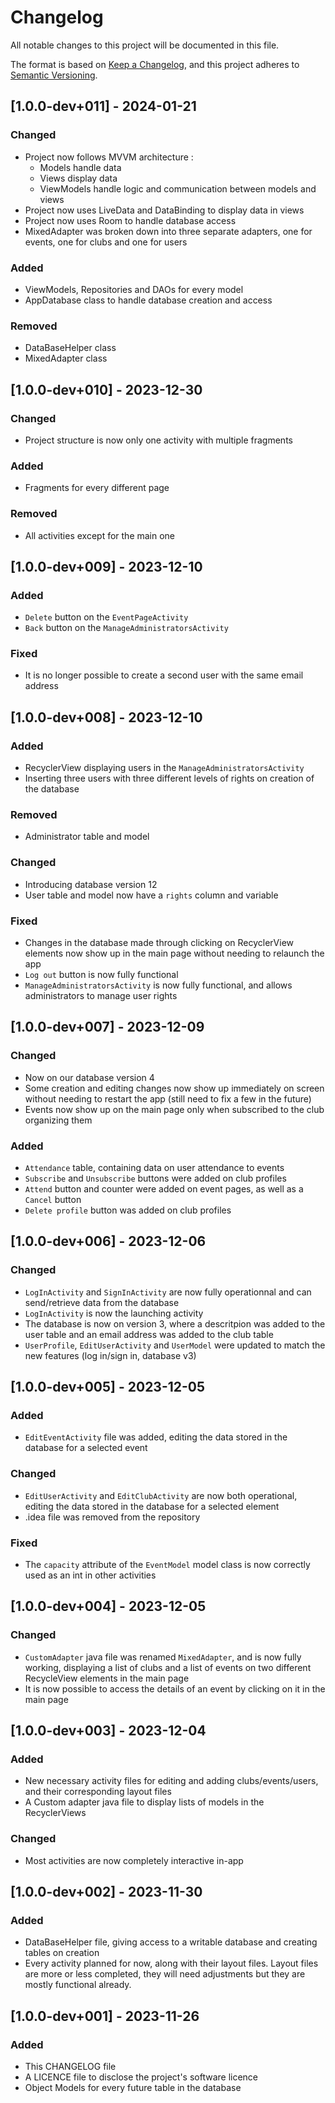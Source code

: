 # Changelog
All notable changes to this project will be documented in this file.

The format is based on [Keep a Changelog](https://keepachangelog.com/en/1.0.0/),
and this project adheres to [Semantic Versioning](https://semver.org/spec/v2.0.0.html).

## [1.0.0-dev+011] - 2024-01-21

### Changed
 - Project now follows MVVM architecture : 
     - Models handle data
     - Views display data
     - ViewModels handle logic and communication between models and views
 - Project now uses LiveData and DataBinding to display data in views
 - Project now uses Room to handle database access
 - MixedAdapter was broken down into three separate adapters, one for events, one for clubs and one for users

### Added
 - ViewModels, Repositories and DAOs for every model
 - AppDatabase class to handle database creation and access

### Removed
 - DataBaseHelper class
 - MixedAdapter class

## [1.0.0-dev+010] - 2023-12-30

### Changed
 - Project structure is now only one activity with multiple fragments

### Added
 - Fragments for every different page

### Removed
 - All activities except for the main one

## [1.0.0-dev+009] - 2023-12-10

### Added
 - `Delete` button on the `EventPageActivity`
 - `Back` button on the `ManageAdministratorsActivity`

### Fixed
 - It is no longer possible to create a second user with the same email address

## [1.0.0-dev+008] - 2023-12-10

### Added
 - RecyclerView displaying users in the `ManageAdministratorsActivity`
 - Inserting three users with three different levels of rights on creation of the database

### Removed
 - Administrator table and model

### Changed
 - Introducing database version 12
 - User table and model now have a `rights` column and variable

### Fixed
 - Changes in the database made through clicking on RecyclerView elements now show up in the main page without needing to relaunch the app
 - `Log out` button is now fully functional
 - `ManageAdministratorsActivity` is now fully functional, and allows administrators to manage user rights

## [1.0.0-dev+007] - 2023-12-09

### Changed
 - Now on our database version 4
 - Some creation and editing changes now show up immediately on screen without needing to restart the app (still need to fix a few in the future)
 - Events now show up on the main page only when subscribed to the club organizing them

### Added
 - `Attendance` table, containing data on user attendance to events
 - `Subscribe` and `Unsubscribe` buttons were added on club profiles
 - `Attend` button and counter were added on event pages, as well as a `Cancel` button
 - `Delete profile` button was added on club profiles

## [1.0.0-dev+006] - 2023-12-06

### Changed
 - `LogInActivity` and `SignInActivity` are now fully operationnal and can send/retrieve data from the database
 - `LogInActivity` is now the launching activity
 - The database is now on version 3, where a descritpion was added to the user table and an email address was added to the club table
 - `UserProfile`, `EditUserActivity` and `UserModel` were updated to match the new features (log in/sign in, database v3)

## [1.0.0-dev+005] - 2023-12-05

### Added
 - `EditEventActivity` file was added, editing the data stored in the database for a selected event

### Changed
 - `EditUserActivity` and `EditClubActivity` are now both operational, editing the data stored in the database for a selected element
 - .idea file was removed from the repository

### Fixed
 - The `capacity` attribute of the `EventModel` model class is now correctly used as an int in other activities

## [1.0.0-dev+004] - 2023-12-05

### Changed
 - `CustomAdapter` java file was renamed `MixedAdapter`, and is now fully working, displaying a list of clubs and a list of events on two different RecycleView elements in the main page
 - It is now possible to access the details of an event by clicking on it in the main page

## [1.0.0-dev+003] - 2023-12-04

### Added
 - New necessary activity files for editing and adding clubs/events/users, and their corresponding layout files
 - A Custom adapter java file to display lists of models in the RecyclerViews

### Changed
 - Most activities are now completely interactive in-app

## [1.0.0-dev+002] - 2023-11-30

### Added

 - DataBaseHelper file, giving access to a writable database and creating tables on creation
 - Every activity planned for now, along with their layout files. 
Layout files are more or less completed, they will need adjustments but they are mostly functional already.

## [1.0.0-dev+001] - 2023-11-26

### Added

 - This CHANGELOG file 
 - A LICENCE file to disclose the project's software licence
 - Object Models for every future table in the database
